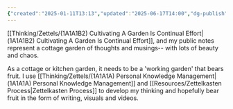 ```yaml
---
{"created":"2025-01-11T13:13","updated":"2025-06-17T14:00","dg-publish":true,"dg-path":"Zettels/(1A1A1B) My Thoughts Are A Cottage Garden.md","permalink":"/zettels/1-a1-a1-b-my-thoughts-are-a-cottage-garden/","dgPassFrontmatter":true,"noteIcon":"1"}
---
```



[[Thinking/Zettels/(1A1A1B2) Cultivating A Garden Is Continual Effort\|(1A1A1B2) Cultivating A Garden Is Continual Effort]], and my public notes represent a cottage garden of thoughts and musings-- with lots of beauty and chaos. 

As a cottage or kitchen garden, it needs to be a 'working garden' that bears fruit. I use [[Thinking/Zettels/(1A1A1A) Personal Knowledge Management\|(1A1A1A) Personal Knowledge Management]] and [[Resources/Zettelkasten Process\|Zettelkasten Process]] to develop my thinking and hopefully bear fruit in the form of writing, visuals and videos. 